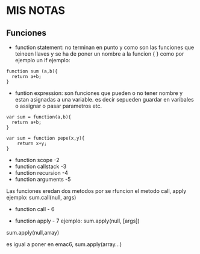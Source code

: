 
# MIS NOTAS

## Funciones

* function statement:
no terminan en punto y como son las funciones que teineen llaves y se ha de poner un nombre a la funcion { } como por ejemplo un if 
ejemplo:

~~~
function sum (a,b){
  return a+b;
}
~~~

* funtion expression: son funciones que pueden o no tener nombre y estan asignadas a una variable. es decir sepueden guardar en varibales o assignar o pasar parametros etc.

~~~
var sum = function(a,b){
  return a+b;
}
~~~

~~~
var sum = function pepe(x,y){
    return x+y;
}
~~~

* function scope -2
* function callstack -3
* function recursion -4
* function arguments -5

Las funciones eredan dos metodos por se rfuncion el metodo call, apply 
ejemplo: sum.call(null, args)




* function call - 6

* function apply - 7
ejemplo: sum.apply(null, [args])

sum.apply(null,array)

es igual a poner en emac6, sum.apply(array...)



